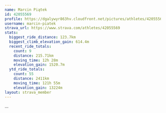 ```yaml
---
name: Marcin Piątek
id: 42055569
profile: https://dgalywyr863hv.cloudfront.net/pictures/athletes/42055569/12602382/1/large.jpg
username: marcin-piatek
strava_url: https://www.strava.com/athletes/42055569
stats:
  biggest_ride_distance: 123.7km
  biggest_climb_elevation_gain: 614.4m
  recent_ride_totals:
    count: 9
    distance: 215.71km
    moving_time: 12h 28m
    elevation_gain: 1520.7m
  ytd_ride_totals:
    count: 55
    distance: 2411km
    moving_time: 121h 55m
    elevation_gain: 13224m
layout: strava_member
--- 
```

...
